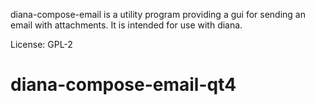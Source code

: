 diana-compose-email is a utility program providing a gui for sending
an email with attachments. It is intended for use with diana.

License: GPL-2
# diana-compose-email-qt4
